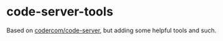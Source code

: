 # code-server-tools

Based on [codercom/code-server](https://hub.docker.com/r/codercom/code-server), but adding some helpful tools and such.
